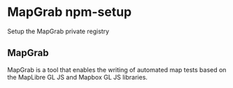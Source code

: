 # MapGrab npm-setup

Setup the MapGrab private registry

## MapGrab

MapGrab is a tool that enables the writing of automated map tests based on the MapLibre GL JS and Mapbox GL JS libraries.

